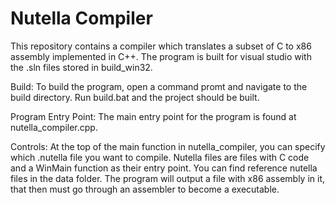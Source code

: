 # Nutella Compiler

This repository contains a compiler which translates a subset of C to x86 assembly implemented in C++. The program is built for visual studio with the .sln files stored in build_win32.

Build: To build the program, open a command promt and navigate to the build directory. Run build.bat and the project should be built.

Program Entry Point: The main entry point for the program is found at nutella_compiler.cpp. 

Controls: At the top of the main function in nutella_compiler, you can specify which .nutella file you want to compile. Nutella files are files with C code and a WinMain function as their entry point. You can find reference nutella files in the data folder. The program will output a file with x86 assembly in it, that then must go through an assembler to become a executable.
